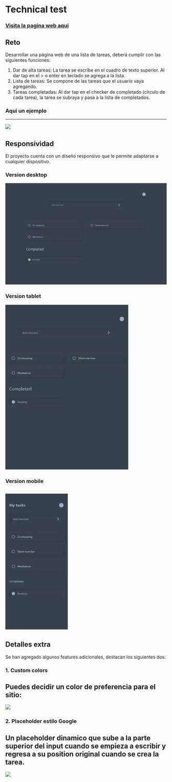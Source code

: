 # Technical test
### [Visita la pagina web aqui](https://nestorrig.github.io/technical-test/)

## Reto
Desarrollar una página web de una lista de tareas, deberá cumplir con las
siguientes funciones:
1. Dar de alta tareas: La tarea se escribe en el cuadro de texto superior.
Al dar tap en el > o enter en teclado se agrega a la lista.
2. Lista de tareas: Se compone de las tareas que el usuario vaya
agregando.
3. Tareas completadas: Al dar tap en el checker de completado
(círculo de cada tarea), la tarea se subraya y pasa a la lista de
completados.

### Aqui un ejemplo
---
![](https://media.giphy.com/media/v1.Y2lkPTc5MGI3NjExOWNqOHhyZndqbnV5YjltaTh6M3JhbGRvcml0b3N2ZGY0cThsYXE0byZlcD12MV9pbnRlcm5hbF9naWZfYnlfaWQmY3Q9Zw/hstysiozjK9avbJjbY/giphy.gif)
## Responsividad
El proyecto cuenta con un diseño responsivo que le permite adaptarse a cualquier dispositivo.
### Version desktop
![](./src/assets/img/desktop.webp)
### Version tablet
![](./src/assets/img/tablet.webp)
### Version mobile
![](./src/assets/img/mobile.webp)
---
## Detalles extra
Se han agregado algunos features adicionales, destacan los siguientes dos:

### 1. Custom colors
Puedes decidir un color de preferencia para el sitio:
---
 ![](https://media.giphy.com/media/v1.Y2lkPTc5MGI3NjExaHBsNGFhcGc5NGNqM293eWkxZWQ0c3NlOHJhb295cDB0cmhhMGphNiZlcD12MV9pbnRlcm5hbF9naWZfYnlfaWQmY3Q9Zw/tVB0xhPKOoUhtA28C6/source.gif)

### 2. Placeholder estilo Google
Un placeholder dinamico que sube a la parte superior del input cuando se empieza a escribir y regresa a su position original cuando se crea la tarea.
---
![](https://media.giphy.com/media/v1.Y2lkPTc5MGI3NjExajFlaG43cnN6OWtqb3MydTltNWszYmFleXpxZzFhZDQxZWxud2I3NCZlcD12MV9pbnRlcm5hbF9naWZfYnlfaWQmY3Q9Zw/8WT7wxUDm9mzrJkvXb/giphy.gif)